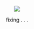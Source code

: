 
<div align="center">
  
![](https://komarev.com/ghpvc/?username=Luthervonivory&color=blue)




fixing . . .
